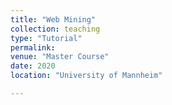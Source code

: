 ```yaml
---
title: "Web Mining"
collection: teaching
type: "Tutorial"
permalink:
venue: "Master Course"
date: 2020
location: "University of Mannheim"

---
```

